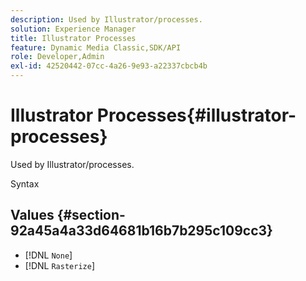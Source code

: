 ```yaml
---
description: Used by Illustrator/processes.
solution: Experience Manager
title: Illustrator Processes
feature: Dynamic Media Classic,SDK/API
role: Developer,Admin
exl-id: 42520442-07cc-4a26-9e93-a22337cbcb4b
---
```

# Illustrator Processes{#illustrator-processes}

Used by Illustrator/processes.

 Syntax 

## Values {#section-92a45a4a33d64681b16b7b295c109cc3}

* [!DNL `None`] 
* [!DNL `Rasterize`]
